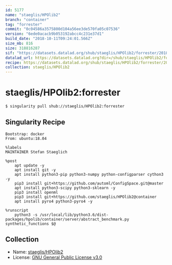 ```yaml
---
id: 5177
name: "staeglis/HPOlib2"
branch: "container"
tag: "forrester"
commit: "0c04586a3575800d104a56ee3de570fa05c07536"
version: "6ede0acacb9b053192abcc4c231e37d1"
build_date: "2018-10-11T09:24:01.566Z"
size_mb: 816
size: 318816287
sif: "https://datasets.datalad.org/shub/staeglis/HPOlib2/forrester/2018-10-11-0c04586a-6ede0aca/6ede0acacb9b053192abcc4c231e37d1.simg"
datalad_url: https://datasets.datalad.org?dir=/shub/staeglis/HPOlib2/forrester/2018-10-11-0c04586a-6ede0aca/
recipe: https://datasets.datalad.org/shub/staeglis/HPOlib2/forrester/2018-10-11-0c04586a-6ede0aca/Singularity
collection: staeglis/HPOlib2
---
```


# staeglis/HPOlib2:forrester

```bash
$ singularity pull shub://staeglis/HPOlib2:forrester
```

## Singularity Recipe

```singularity
Bootstrap: docker
From: ubuntu:18.04

%labels
MAINTAINER Stefan Staeglich

%post
    apt update -y
    apt install git -y
    apt install python3-pip python3-numpy python-configparser cython3 -y
    pip3 install git+https://github.com/automl/ConfigSpace.git@master
    apt install python3-scipy python3-sklearn -y
    pip3 install openml
    pip3 install git+https://github.com/staeglis/HPOlib2@container
    apt install pyro4 python3-pyro4 -y

%runscript
    python3 -s /usr/local/lib/python3.6/dist-packages/hpolib/container/server/abstract_benchmark.py synthetic_functions $@
```

## Collection

 - Name: [staeglis/HPOlib2](https://github.com/staeglis/HPOlib2)
 - License: [GNU General Public License v3.0](https://api.github.com/licenses/gpl-3.0)

